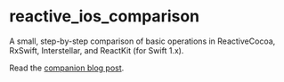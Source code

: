 # reactive_ios_comparison
A small, step-by-step comparison of basic operations in ReactiveCocoa, RxSwift, Interstellar, and ReactKit (for Swift 1.x).

Read the [companion blog post](https://medium.com/@clozach/climbing-the-reactive-learning-curve-4a03fa8d17ae#.lnkb6u6vw).
